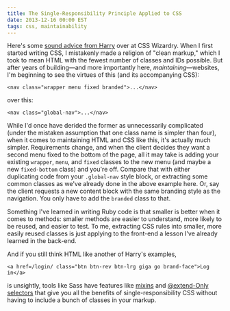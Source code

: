 ```yaml
---
title: The Single-Responsibility Principle Applied to CSS
date: 2013-12-16 00:00 EST
tags: css, maintainability
---
```


Here's some [sound advice from Harry](http://csswizardry.com/2012/04/the-single-responsibility-principle-applied-to-css/) over at CSS Wizardry. When I first started writing CSS, I mistakenly made a religion of "clean markup," which I took to mean HTML with the fewest number of classes and IDs possible. But after years of building—and more importantly here, *maintaining*—websites, I'm beginning to see the virtues of this (and its accompanying CSS):

<!--more-->

    <nav class="wrapper menu fixed branded">...</nav>

over this:

    <nav class="global-nav">...</nav>

While I'd once have derided the former as unnecessarily complicated (under the mistaken assumption that one class name is simpler than four), when it comes to maintaining HTML and CSS like this, it's actually much simpler. Requirements change, and when the client decides they want a second menu fixed to the bottom of the page, all it may take is adding your existing `wrapper`, `menu`, and `fixed` classes to the new menu (and maybe a new `fixed-bottom` class) and you're off. Compare that with either duplicating code from your `.global-nav` style block, or extracting some common classes as we've already done in the above example here. Or, say the client requests a new content block with the same branding style as the navigation. You only have to add the `branded` class to that.

Something I've learned in writing Ruby code is that smaller is better when it comes to methods: smaller methods are easier to understand, more likely to be reused, and easier to test. To me, extracting CSS rules into smaller, more easily reused classes is just applying to the front-end a lesson I've already learned in the back-end.

And if you still think HTML like another of Harry's examples,

    <a href=/login/ class="btn btn-rev btn-lrg giga go brand-face">Log in</a>

is unsightly, tools like Sass have features like [mixins][1] and [@extend-Only selectors][2] that give you all the benefits of single-responsibility CSS without having to include a bunch of classes in your markup.

 [1]: http://sass-lang.com/documentation/file.SASS_REFERENCE.html#mixins
 [2]: http://sass-lang.com/documentation/file.SASS_REFERENCE.html#placeholders

